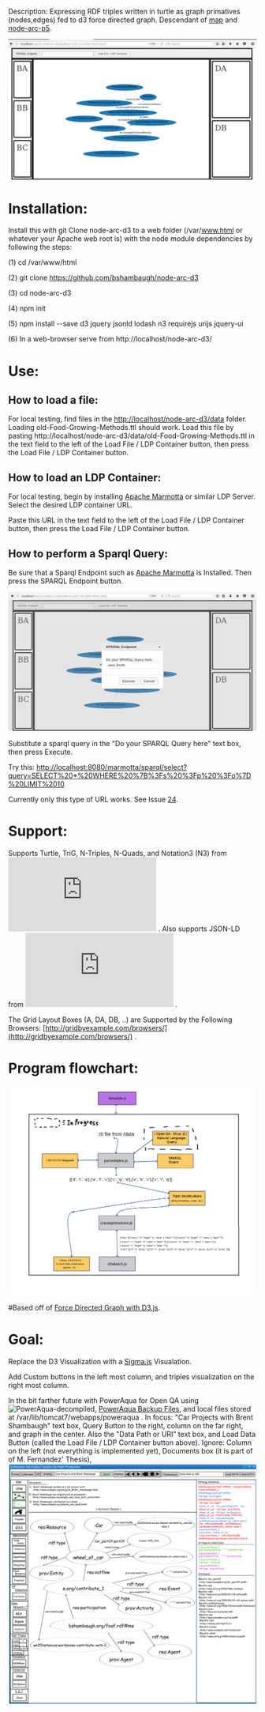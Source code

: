 Description: Expressing RDF triples written in turtle as graph primatives (nodes,edges) fed to d3 force directed graph. Descendant of [map](https://github.com/bshambaugh/map/) and [node-arc-p5](https://github.com/bshambaugh/node-arc-p5).

<!-- ![forceCollidefitnodelabels.png](/js/tests/forceCollidefitnodelabels.png) -->
<!-- ![gridwgraph.png](/js/tests/gridwgraph.png) -->

![gridwgraphandjqueryuibutton.png](js/tests/gridwgraphandjqueryuibutton.png)

# Installation:

Install this with git Clone node-arc-d3 to a web folder (/var/www.html or whatever your Apache web root is) with the node module dependencies by following the steps:

(1) cd /var/www/html

(2) git clone https://github.com/bshambaugh/node-arc-d3

(3) cd node-arc-d3

(4) npm init

(5) npm install --save d3 jquery jsonld lodash n3 requirejs urijs jquery-ui

(6) In a web-browser serve from http://localhost/node-arc-d3/

<!--Replace the variable url with the path to your file in ![d3sketch.js](/js/d3sketch.js).

var url = 'http://localhost/node-arc-d3/data/test.nq'; -->

# Use: 

## How to load a file:
For local testing, find files in the [http://localhost/node-arc-d3/data](http://localhost/node-arc-d3/data) folder. Loading old-Food-Growing-Methods.ttl should work. Load this file by pasting http://localhost/node-arc-d3/data/old-Food-Growing-Methods.ttl in the text field to the left of the Load File / LDP Container button, then press the Load File / LDP Container button.

## How to load an LDP Container:

For local testing, begin by installing [Apache Marmotta](http://marmotta.apache.org/) or similar LDP Server. 
Select the desired LDP container URL.

Paste this URL in the text field to the left of the Load File / LDP Container button, then press the Load File / LDP Container button.

## How to perform a Sparql Query:

Be sure that a Sparql Endpoint such as [Apache Marmotta](http://marmotta.apache.org/) is Installed. Then press the SPARQL Endpoint button.
 
![gridwgraphandjqueryuidialog.png](js/tests/gridwgraphandjqueryuidialog.png)

Substitute a sparql query in the "Do your SPARQL Query here" text box, then press Execute.

Try this: [http://localhost:8080/marmotta/sparql/select?query=SELECT%20*%20WHERE%20%7B%3Fs%20%3Fp%20%3Fo%7D%20LIMIT%2010](http://localhost:8080/marmotta/sparql/select?query=SELECT%20*%20WHERE%20%7B%3Fs%20%3Fp%20%3Fo%7D%20LIMIT%2010)

Currently only this type of URL works. See Issue
[24](https://github.com/bshambaugh/node-arc-d3/issues/24).

# Support: 

Supports Turtle, TriG, N-Triples, N-Quads, and Notation3 (N3) from ![N3](https://github.com/RubenVerborgh/N3.js) .
Also supports JSON-LD from ![jsonld.js](https://github.com/digitalbazaar/jsonld.js) .

The Grid Layout Boxes (A, DA, DB, ..) are Supported by the Following Browsers: [http://gridbyexample.com/browsers/](http://gridbyexample.com/browsers/) .

# Program flowchart:

![d3-rdf-progam-flowpng-2](/js/tests/d3-rdf-progam-flowpng-2.png)

#Based off of [Force Directed Graph with D3.js](https://bl.ocks.org/mbostock/4062045).

# Goal:

Replace the D3 Visualization with a [Sigma.js](http://sigmajs.org/) Visualation.

Add Custom buttons in the left most column, and triples visualization on the right most column.

In the bit farther future with PowerAqua for Open QA using ![PowerAqua-decompiled](https://github.com/bshambaugh/PowerAqua-decompiled), [PowerAqua Backup Files](https://sourceforge.net/projects/poweraqua/files/), and local files stored at /var/lib/tomcat7/webapps/poweraqua . In focus: "Car Projects with Brent Shambaugh" text box, Query Button to the right, column on the far right, and graph in the center. Also the "Data Path or URI" text box, and Load Data Button (called the Load File / LDP Container button above). Ignore: Column on the left (not everything is implemented yet), Documents box (it is part of of M. Fernandez' Thesis), 
![EISPP_3_M_Fernandez_NLQ_2.png](/js/tests/goal/EISPP_3_M_Fernandez_NLQ_2.png)
